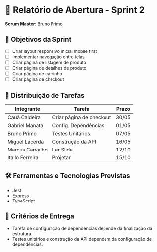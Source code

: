 # 🏁 Relatório de Abertura - Sprint 2

**Scrum Master**: Bruno Primo 

## 🎯 Objetivos da Sprint
- [ ] Criar layout responsivo inicial mobile first
- [ ] Implementar navegação entre telas
- [ ] Criar página de listagem de produto
- [ ] Criar página de detalhes de produto
- [ ] Criar página de carrinho
- [ ] Criar página de checkout

## 👥 Distribuição de Tarefas
| Integrante | Tarefa | Prazo |
|------------|--------|-------|
| Cauã Caldeira | Criar página de checkout | 30/05 |
| Gabriel Manata | Config. Dependências | 01/05 |
| Bruno Primo | Testes Unitários | 07/05 |
| Miguel Lacerda | Construção da API | 16/05 |
| Marcus Carvalho | Ler Slide | 12/10 |
| Itallo Ferreira | Projetar | 15/10 | 

## 🛠️ Ferramentas e Tecnologias Previstas
- Jest
- Express
- TypeScript

## 📌 Critérios de Entrega
- Tarefa de configuração de dependências depende da finalização da estrutura.
- Testes unitários e construção da API dependem da configuração de dependências.
